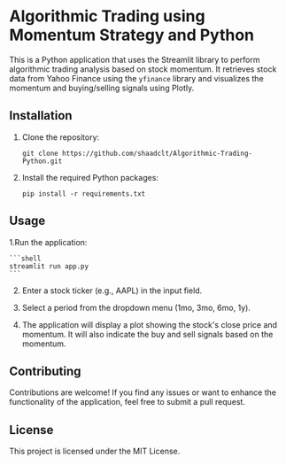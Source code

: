 # Algorithmic Trading using Momentum Strategy and Python

This is a Python application that uses the Streamlit library to perform algorithmic trading analysis based on stock momentum. It retrieves stock data from Yahoo Finance using the `yfinance` library and visualizes the momentum and buying/selling signals using Plotly.

## Installation

1. Clone the repository:

   ```shell
   git clone https://github.com/shaadclt/Algorithmic-Trading-Python.git
    ```
    
2. Install the required Python packages:
    ```shell
   pip install -r requirements.txt
    ```
    
## Usage
1.Run the application:

    ```shell
    streamlit run app.py
    ```
2. Enter a stock ticker (e.g., AAPL) in the input field.

3. Select a period from the dropdown menu (1mo, 3mo, 6mo, 1y).

4. The application will display a plot showing the stock's close price and momentum. It will also indicate the buy and sell signals based on the momentum.

## Contributing
Contributions are welcome! If you find any issues or want to enhance the functionality of the application, feel free to submit a pull request.

## License
This project is licensed under the MIT License.
